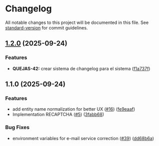 # Changelog

All notable changes to this project will be documented in this file. See [standard-version](https://github.com/conventional-changelog/standard-version) for commit guidelines.

## [1.2.0](https://github.com/grupo-Software-2/TALLER_QUEJAS/compare/v1.1.0...v1.2.0) (2025-09-24)


### Features

* **QUEJAS-42:** crear sistema de changelog para el sistema ([f1a737f](https://github.com/grupo-Software-2/TALLER_QUEJAS/commit/f1a737fe7d31f007030e10caa6056bab5f9acbbd))

## 1.1.0 (2025-09-24)


### Features

* add entity name normalization for better UX ([#16](https://github.com/grupo-Software-2/TALLER_QUEJAS/issues/16)) ([fe9eaaf](https://github.com/grupo-Software-2/TALLER_QUEJAS/commit/fe9eaaf09120a560ed9b28c2ade7cee6761dce09))
* Implementation RECAPTCHA ([#5](https://github.com/grupo-Software-2/TALLER_QUEJAS/issues/5)) ([3fabb68](https://github.com/grupo-Software-2/TALLER_QUEJAS/commit/3fabb68dbc37b9e9f2527b69deeb17148534f4c5))


### Bug Fixes

* environment variables for e-mail service correction ([#39](https://github.com/grupo-Software-2/TALLER_QUEJAS/issues/39)) ([dd68b6a](https://github.com/grupo-Software-2/TALLER_QUEJAS/commit/dd68b6a0d205429ee93e07d420f0d1a8795dc433))

